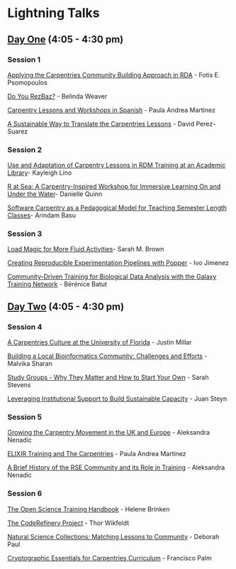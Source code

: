 # Lightning Talks

## [Day One](https://github.com/carpentries/carpentrycon/blob/master/program/Day-1.md) (4:05 - 4:30 pm)

### Session 1

[Applying the Carpentries Community Building Approach in RDA](https://github.com/carpentries/carpentrycon/blob/master/Sessions/2018-05-30/07-Lightning-Talks-Session-1/1-abstract-fotis-psomopoulos.md) - Fotis E. Psomopoulos

[Do You RezBaz?](https://github.com/carpentries/carpentrycon/blob/master/Sessions/2018-05-30/07-Lightning-Talks-Session-1/2-abstract-belinda-weaver.md) - Belinda Weaver

[Carpentry Lessons and Workshops in Spanish](https://github.com/carpentries/carpentrycon/blob/master/Sessions/2018-05-30/07-Lightning-Talks-Session-1/3-abstract-paula-andrea-martinez.md) - Paula Andrea Martinez

[A Sustainable Way to Translate the Carpentries Lessons](https://github.com/carpentries/carpentrycon/blob/master/Sessions/2018-05-30/07-Lightning-Talks-Session-1/4-abstract-david-perez-suarez.md) - David Perez-Suarez


### Session 2

[Use and Adaptation of Carpentry Lessons in RDM Training at an Academic Library](https://github.com/carpentries/carpentrycon/blob/master/Sessions/2018-05-30/08-Lightning-Talks-Session-2/1-abstract-kayleigh-lino.md)- Kayleigh Lino

[R at Sea: A Carpentry-Inspired Workshop for Immersive Learning On and Under the Water](https://github.com/carpentries/carpentrycon/blob/master/Sessions/2018-05-30/08-Lightning-Talks-Session-2/2-abstract-danielle-quinn.md)- Danielle Quinn

[Software Carpentry as a Pedagogical Model for Teaching Semester Length Classes](https://github.com/carpentries/carpentrycon/blob/master/Sessions/2018-05-30/08-Lightning-Talks-Session-2/3-abstract-arindam-basu.md)- Arindam Basu


### Session 3

[Load Magic for More Fluid Activities](https://github.com/carpentries/carpentrycon/blob/master/Sessions/2018-05-30/09-Lightning-Talks-Session-3/1-abstract-sarah-brown.md)- Sarah M. Brown

[Creating Reproducible Experimentation Pipelines with Popper](https://github.com/carpentries/carpentrycon/blob/master/Sessions/2018-05-30/09-Lightning-Talks-Session-3/2-abstract-ivo-jimenez.md) - Ivo Jimenez

[Community-Driven Training for Biological Data Analysis with the Galaxy Training Network](https://github.com/carpentries/carpentrycon/blob/master/Sessions/2018-05-30/09-Lightning-Talks-Session-3/3-abstract-berenice-batut.md) - Bérénice Batut


## [Day Two](https://github.com/carpentries/carpentrycon/blob/master/program/Day-2.md) (4:05 - 4:30 pm)

### Session 4

[A Carpentries Culture at the University of Florida](https://github.com/carpentries/carpentrycon/blob/master/Sessions/2018-05-31/07-Lightning-Talks-Session-4/1-abstract-justin-millar.md) - Justin Millar

[Building a Local Bioinformatics Community: Challenges and Efforts](https://github.com/carpentries/carpentrycon/blob/master/Sessions/2018-05-31/07-Lightning-Talks-Session-4/2-abstract-malvika-sharan.md) - Malvika Sharan

[Study Groups - Why They Matter and How to Start Your Own](https://github.com/carpentries/carpentrycon/blob/master/Sessions/2018-05-31/07-Lightning-Talks-Session-4/3-abstract-sarah-stevens.md) - Sarah Stevens

[Leveraging Institutional Support to Build Sustainable Capacity](https://github.com/carpentries/carpentrycon/blob/master/Sessions/2018-05-31/07-Lightning-Talks-Session-4/4-abstract-juan-steyn.md) - Juan Steyn


### Session 5

[Growing the Carpentry Movement in the UK and Europe](https://github.com/carpentries/carpentrycon/blob/master/Sessions/2018-05-31/08-Lightning-Talks-Session-5/1-abstract-aleksandra-nenadic.md) - Aleksandra Nenadic

[ELIXIR Training and The Carpentries](https://github.com/carpentries/carpentrycon/blob/master/Sessions/2018-05-31/08-Lightning-Talks-Session-5/2-abstract-paula-andrea-martinez.md) - Paula Andrea Martinez

[A Brief History of the RSE Community and its Role in Training](https://github.com/carpentries/carpentrycon/blob/master/Sessions/2018-05-31/08-Lightning-Talks-Session-5/3-abstract-aleksandra-nenadic.md) - Aleksandra Nenadic


### Session 6

[The Open Science Training Handbook](https://github.com/carpentries/carpentrycon/blob/master/Sessions/2018-05-31/09-Lightning-Talks-Session-6/1-abstract-helene-brinken.md) - Helene Brinken

[The CodeRefinery Project](https://github.com/carpentries/carpentrycon/blob/master/Sessions/2018-05-31/09-Lightning-Talks-Session-6/2-abstract-thor-wikfeldt.md) - Thor Wikfeldt

[Natural Science Collections: Matching Lessons to Community](https://github.com/carpentries/carpentrycon/blob/master/Sessions/2018-05-31/09-Lightning-Talks-Session-6/3-abstract-deborah-paul.md) - Deborah Paul

[Cryptographic Essentials for Carpentries Curriculum](https://github.com/carpentries/carpentrycon/blob/master/Sessions/2018-05-31/09-Lightning-Talks-Session-6/4-abstract-francisco-palm.md) - Francisco Palm



